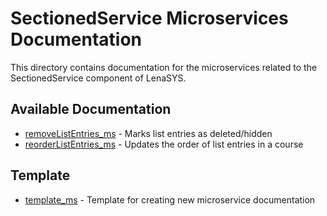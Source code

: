 # SectionedService Microservices Documentation

This directory contains documentation for the microservices related to the SectionedService component of LenaSYS.

## Available Documentation

- [removeListEntries_ms](removeListEntries_ms.md) - Marks list entries as deleted/hidden
- [reorderListEntries_ms](reorderListEntries_ms.md) - Updates the order of list entries in a course

## Template

- [template_ms](template_ms.md) - Template for creating new microservice documentation 